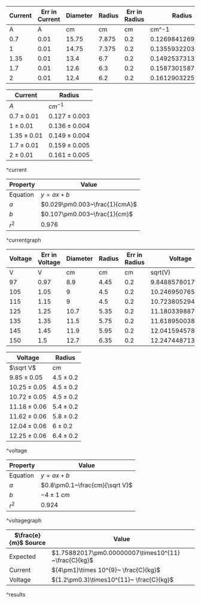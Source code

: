 | Current | Err in Current | Diameter | Radius | Err in Radius | Radius            | Err in Radius       |
|---------|----------------|----------|--------|---------------|-------------------|---------------------|
| A       | A              | cm       | cm     | cm            | cm^-1             | cm^-1               |
| 0.7     | 0.01           | 15.75    | 7.875  | 0.2           | 0.126984126984127 | 0.00322499370118418 |
| 1       | 0.01           | 14.75    | 7.375  | 0.2           | 0.135593220338983 | 0.0036771042803792  |
| 1.35    | 0.01           | 13.4     | 6.7    | 0.2           | 0.149253731343284 | 0.00445533526397861 |
| 1.7     | 0.01           | 12.6     | 6.3    | 0.2           | 0.158730158730159 | 0.00503905265810028 |
| 2       | 0.01           | 12.4     | 6.2    | 0.2           | 0.161290322580645 | 0.00520291363163371 |

| Current       | Radius          |
| ------------- | --------------- |
| $A$           | $cm^{-1}$       |
| $0.7\pm0.01$  | $0.127\pm0.003$ |
| $1\pm0.01$    | $0.136\pm0.004$ |
| $1.35\pm0.01$ | $0.149\pm0.004$ |
| $1.7\pm0.01$  | $0.159\pm0.005$ |
| $2\pm0.01$    | $0.161\pm0.005$ |
^current

| Property | Value                         |
| -------- | ----------------------------- |
| Equation | $y=ax+b$                      |
| $a$      | $0.029\pm0.003~\frac{1}{cmA}$ |
| $b$      | $0.107\pm0.003~\frac{1}{cm}$  |
| $r^2$    | $0.976$                       |
^currentgraph

| Voltage | Err in Voltage | Diameter | Radius | Err in Radius | Voltage          | Err in Voltage     |
|---------|----------------|----------|--------|---------------|------------------|--------------------|
| V       | V              | cm       | cm     | cm            | sqrt(V)          | sqrt(V)            |
| 97      | 0.97           | 8.9      | 4.45   | 0.2           | 9.8488578017961  | 0.0492442890089805 |
| 105     | 1.05           | 9        | 4.5    | 0.2           | 10.2469507659596 | 0.051234753829798  |
| 115     | 1.15           | 9        | 4.5    | 0.2           | 10.7238052947636 | 0.053619026473818  |
| 125     | 1.25           | 10.7     | 5.35   | 0.2           | 11.1803398874989 | 0.0559016994374947 |
| 135     | 1.35           | 11.5     | 5.75   | 0.2           | 11.6189500386223 | 0.0580947501931113 |
| 145     | 1.45           | 11.9     | 5.95   | 0.2           | 12.0415945787923 | 0.0602079728939615 |
| 150     | 1.5            | 12.7     | 6.35   | 0.2           | 12.2474487139159 | 0.0612372435695795 |

| Voltage        | Radius      |
|----------------|-------------|
| $\sqrt V$      | $cm$        |
| $9.85\pm0.05$  | $4.5\pm0.2$ |
| $10.25\pm0.05$ | $4.5\pm0.2$ |
| $10.72\pm0.05$ | $4.5\pm0.2$ |
| $11.18\pm0.06$ | $5.4\pm0.2$ |
| $11.62\pm0.06$ | $5.8\pm0.2$ |
| $12.04\pm0.06$ | $6\pm0.2$   |
| $12.25\pm0.06$ | $6.4\pm0.2$ |
^voltage

| Property | Value                          |
| -------- | ------------------------------ |
| Equation | $y=ax+b$                       |
| $a$      | $0.8\pm0.1~\frac{cm}{\sqrt V}$ |
| $b$      | $-4\pm1~cm$                    |
| $r^2$    | $0.924$                        |
^voltagegraph

| $\frac{e}{m}$ Source | Value                                                |
| -------------------- | ---------------------------------------------------- |
| Expected             | $1.75882017\pm0.00000007\times10^{11} ~\frac{C}{kg}$ |
| Current              | $(4\pm1)\times 10^{9}~ \frac{C}{kg}$                 |
| Voltage              | $(1.2\pm0.3)\times10^{11}~ \frac{C}{kg}$             |
^results